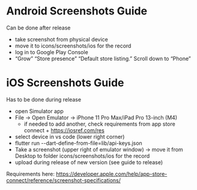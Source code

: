 # Android Screenshots Guide
Can be done after release

- take screenshot from physical device
- move it to icons/screenshots/ios for the record
- log in to Google Play Console
- “Grow” “Store presence” “Default store listing.” Scroll down to “Phone”

# iOS Screenshots Guide
Has to be done during release

- open Simulator app
- File -> Open Emulator -> iPhone 11 Pro Max/iPad Pro 13-inch (M4)
    - if needed to add another, check requirements from app store connect + https://iosref.com/res
- select device in vs code (lower right corner)
- flutter run --dart-define-from-file=lib/api-keys.json
- Take a screenshot (upper right of emulator window) -> move it from Desktop to folder icons/screenshots/ios for the record
- upload during release of new version (see guide to release)

Requirements here: https://developer.apple.com/help/app-store-connect/reference/screenshot-specifications/